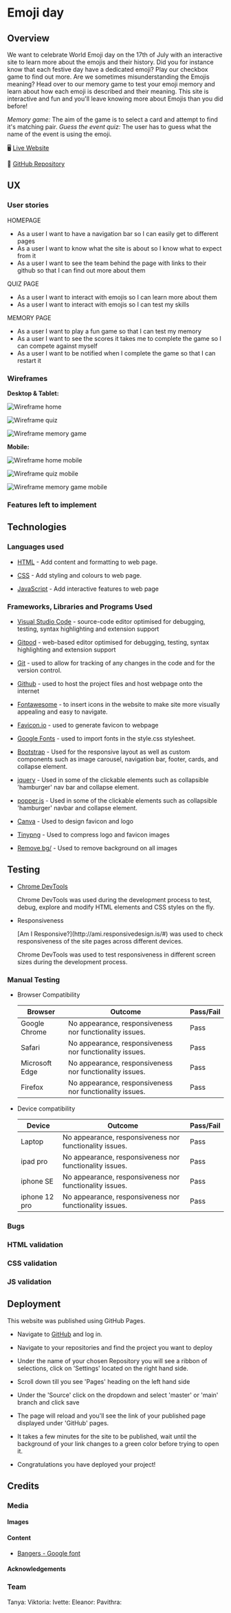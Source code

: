 # Emoji day

## Overview

We want to celebrate World Emoji day on the 17th of July with an interactive site to learn more about the emojis and their history. Did you for instance know that each festive day have a dedicated emoji? Play our checkbox game to find out more. Are we sometimes misunderstanding the Emojis meaning? Head over to our memory game to test your emoji memory and learn about how each emoji is described and their meaning.
This site is interactive and fun and you'll leave knowing more about Emojis than you did before!

_Memory game:_ The aim of the game is to select a card and attempt to find it's matching pair.
_Guess the event quiz:_ The user has to guess what the name of the event is using the emoji.

:desktop_computer: [Live Website](https://datonex.github.io/emoji-hackathon/)

:open_file_folder: [GitHub Repository](https://github.com/datonex/emoji-hackathon)

## UX

### User stories

HOMEPAGE

- As a user I want to have a navigation bar so I can easily get to different pages
- As a user I want to know what the site is about so I know what to expect from it
- As a user I want to see the team behind the page with links to their github so that I can find out more about them

QUIZ PAGE

- As a user I want to interact with emojis so I can learn more about them
- As a user I want to interact with emojis so I can test my skills

MEMORY PAGE

- As a user I want to play a fun game so that I can test my memory
- As a user I want to see the scores it takes me to complete the game so I can compete against myself
- As a user I want to be notified when I complete the game so that I can restart it

### Wireframes

**Desktop & Tablet:**

![Wireframe home](/assets/readme_img/wireframe_home.png)

![Wireframe quiz](/assets/readme_img/wireframe_quiz.png)

![Wireframe memory game](/assets/readme_img/wireframe_memorygame.png)

**Mobile:**

![Wireframe home mobile](/assets/readme_img/wireframe_home_mobile.png)

![Wireframe quiz mobile](/assets/readme_img/wireframe_quiz_mobile.png)

![Wireframe memory game mobile](/assets/readme_img/wireframe_memorygame_mobile.png)

### Features left to implement

## Technologies

### Languages used

- [HTML](https://en.wikipedia.org/wiki/HTML5) - Add content and formatting to web page.

- [CSS](https://en.wikipedia.org/wiki/CSS) - Add styling and colours to web page.

- [JavaScript](https://www.javascript.com/) - Add interactive features to web page

### Frameworks, Libraries and Programs Used

- [Visual Studio Code](https://code.visualstudio.com/) - source-code editor optimised for debugging, testing, syntax highlighting and extension support

- [Gitpod](https://gitpod.io/) - web-based editor optimised for debugging, testing, syntax highlighting and extension support

- [Git](https://git-scm.com/) - used to allow for tracking of any changes in the code and for the version control.

- [Github](https://github.com/) - used to host the project files and host webpage onto the internet

- [Fontawesome](https://fontawesome.com/) - to insert icons in the website to make site more visually appealing and easy to navigate.

- [Favicon.io](https://favicon.io/) - used to generate favicon to webpage

- [Google Fonts](https://fonts.google.com/) - used to import fonts in the style.css stylesheet.

- [Bootstrap](https://getbootstrap.com/) - Used for the responsive layout as well as custom components such as image carousel, navigation bar, footer, cards, and collapse element.

- [jquery](https://jquery.com/) - Used in some of the clickable elements such as collapsible 'hamburger' nav bar and collapse element.

- [popper.js](https://popper.js.org/) - Used in some of the clickable elements such as collapsible 'hamburger' navbar and collapse element.

- [Canva](https://www.canva.com/) - Used to design favicon and logo

- [Tinypng](https://tinypng.com/) - Used to compress logo and favicon images

- [Remove bg/](https://www.remove.bg/) - Used to remove background on all images

## Testing
* [Chrome DevTools](https://developer.chrome.com/docs/devtools/)
    <p>Chrome DevTools was used during the development process to test, debug, explore and modify HTML elements and CSS styles on the fly. </p>

 * Responsiveness
    <p>[Am I Responsive?](http://ami.responsivedesign.is/#) was used to check responsiveness of the site pages across different devices.</p>

    <p>Chrome DevTools was used to test responsiveness in different screen sizes during the development process.</p>

### Manual Testing

* Browser Compatibility

     Browser | Outcome | Pass/Fail 
     --- | --- | ---
     Google Chrome | No appearance, responsiveness nor functionality issues.| Pass
     Safari | No appearance, responsiveness nor functionality issues. | Pass
     Microsoft Edge | No appearance, responsiveness nor functionality issues. | Pass
     Firefox | No appearance, responsiveness nor functionality issues. | Pass


* Device compatibility

     Device | Outcome | Pass/Fail
    --- | --- | ---
    Laptop | No appearance, responsiveness nor functionality issues. | Pass
    ipad pro | No appearance, responsiveness nor functionality issues. | Pass
    iphone SE | No appearance, responsiveness nor functionality issues. | Pass
    iphone 12 pro | No appearance, responsiveness nor functionality issues. | Pass


### Bugs

### HTML validation

### CSS validation

### JS validation

## Deployment

This website was published using GitHub Pages.

- Navigate to [GitHub](https://github.com/) and log in.

- Navigate to your repositories and find the project you want to deploy

- Under the name of your chosen Repository you will see a ribbon of selections, click on 'Settings' located on the right hand side.

- Scroll down till you see 'Pages' heading on the left hand side

- Under the 'Source' click on the dropdown and select 'master' or 'main' branch and click save

- The page will reload and you'll see the link of your published page displayed under 'GitHub' pages.

- It takes a few minutes for the site to be published, wait until the background of your link changes to a green color before trying to open it.

- Congratulations you have deployed your project!

## Credits

### Media

#### Images

#### Content

- [Bangers - Google font](https://fonts.google.com/specimen/Bangers)

#### Acknowledgements

### Team

Tanya:
Viktoria:
Ivette:
Eleanor:
Pavithra:
